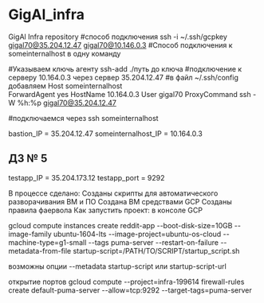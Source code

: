 # GigAl_infra
GigAl Infra repository
#способ подключения 
ssh -i ~/.ssh/gcpkey  gigal70@35.204.12.47 gigal70@10.146.0.3
#Cпособ подключения к someinternalhost в одну команду 

#Указываем ключь агенту  ssh-add ./путь до ключа
#подключение к серверу  10.164.0.3 через сервер  35.204.12.47
#в файл ~/.ssh/config добавляем
Host  someinternalhost	
	ForwardAgent yes
    HostName 10.164.0.3
    User gigal70
    ProxyCommand ssh -W %h:%p gigal70@35.204.12.47

#подключаемся через ssh someinternalhost	


bastion_IP = 35.204.12.47
someinternalhost_IP = 10.164.0.3


## ДЗ № 5 
testapp_IP = 35.204.173.12
testapp_port = 9292  

В процессе сделано:
Созданы скрипты для автоматического разворачивания ВМ и ПО
Создана ВМ средствами GCP
Созданы правила фаервола
Как запустить проект:
в консоле GCP

gcloud compute instances create reddit-app
--boot-disk-size=10GB 
--image-family ubuntu-1604-lts 
--image-project=ubuntu-os-cloud 
--machine-type=g1-small 
--tags puma-server 
--restart-on-failure 
--metadata-from-file startup-script=/PATH/TO/SCRIPT/startup_script.sh

возможны опции --metadata startup-script или startup-script-url

открытие портов
gcloud compute --project=infra-199614 firewall-rules create default-puma-server --allow=tcp:9292 --target-tags=puma-server
